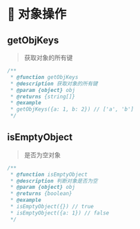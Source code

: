 # 🥕 对象操作

## getObjKeys
> 获取对象的所有键
```js
/**
 * @function getObjKeys
 * @description 获取对象的所有键
 * @param {object} obj
 * @returns {string[]}
 * @example
 * getObjKeys({a: 1, b: 2}) // ['a', 'b']
 */
```

## isEmptyObject
> 是否为空对象
```js
/**
 * @function isEmptyObject
 * @description 判断对象是否为空
 * @param {object} obj
 * @returns {boolean}
 * @example
 * isEmptyObject({}) // true
 * isEmptyObject({a: 1}) // false
 */
```